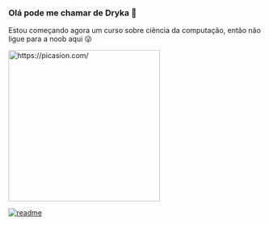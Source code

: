 ### Olá pode me chamar de Dryka 👋
Estou começando agora um curso sobre ciência da computação, então não ligue para a noob aqui 😜
<div>
<div>
  <a href="https://picasion.com/"><img src="https://i.picasion.com/pic92/16b30fe098fa1c9791dfa97c97f309ef.gif" width="300" height="300" border="0" alt="https://picasion.com/" /></a><br /><a href="https://picasion.com/</a>   
    
<div>

  ![Snake animation](https://github.com/ghoulgirl92/ghoulgirl92/blob/output/github-contribution-grid-snake.svg)
 
</div>
 
[![readme](https://github-readme-stats.vercel.app/api/pin/?username=ghoulgirl92&repo=ghoulgirl92&theme=react)](https://github.com/ghoulgirl92/ghoulgirl92)

